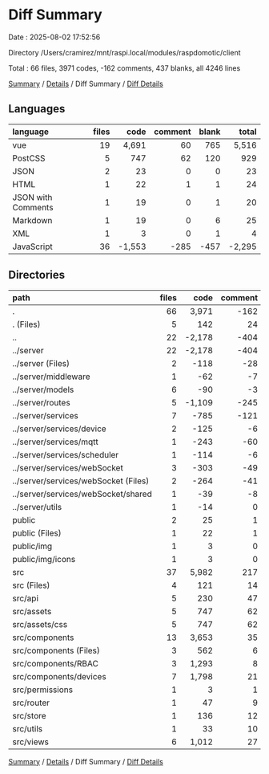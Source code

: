 # Diff Summary

Date : 2025-08-02 17:52:56

Directory /Users/cramirez/mnt/raspi.local/modules/raspdomotic/client

Total : 66 files,  3971 codes, -162 comments, 437 blanks, all 4246 lines

[Summary](results.md) / [Details](details.md) / Diff Summary / [Diff Details](diff-details.md)

## Languages
| language | files | code | comment | blank | total |
| :--- | ---: | ---: | ---: | ---: | ---: |
| vue | 19 | 4,691 | 60 | 765 | 5,516 |
| PostCSS | 5 | 747 | 62 | 120 | 929 |
| JSON | 2 | 23 | 0 | 0 | 23 |
| HTML | 1 | 22 | 1 | 1 | 24 |
| JSON with Comments | 1 | 19 | 0 | 1 | 20 |
| Markdown | 1 | 19 | 0 | 6 | 25 |
| XML | 1 | 3 | 0 | 1 | 4 |
| JavaScript | 36 | -1,553 | -285 | -457 | -2,295 |

## Directories
| path | files | code | comment | blank | total |
| :--- | ---: | ---: | ---: | ---: | ---: |
| . | 66 | 3,971 | -162 | 437 | 4,246 |
| . (Files) | 5 | 142 | 24 | 13 | 179 |
| .. | 22 | -2,178 | -404 | -571 | -3,153 |
| ../server | 22 | -2,178 | -404 | -571 | -3,153 |
| ../server (Files) | 2 | -118 | -28 | -22 | -168 |
| ../server/middleware | 1 | -62 | -7 | -16 | -85 |
| ../server/models | 6 | -90 | -3 | -15 | -108 |
| ../server/routes | 5 | -1,109 | -245 | -308 | -1,662 |
| ../server/services | 7 | -785 | -121 | -208 | -1,114 |
| ../server/services/device | 2 | -125 | -6 | -34 | -165 |
| ../server/services/mqtt | 1 | -243 | -60 | -65 | -368 |
| ../server/services/scheduler | 1 | -114 | -6 | -30 | -150 |
| ../server/services/webSocket | 3 | -303 | -49 | -79 | -431 |
| ../server/services/webSocket (Files) | 2 | -264 | -41 | -69 | -374 |
| ../server/services/webSocket/shared | 1 | -39 | -8 | -10 | -57 |
| ../server/utils | 1 | -14 | 0 | -2 | -16 |
| public | 2 | 25 | 1 | 2 | 28 |
| public (Files) | 1 | 22 | 1 | 1 | 24 |
| public/img | 1 | 3 | 0 | 1 | 4 |
| public/img/icons | 1 | 3 | 0 | 1 | 4 |
| src | 37 | 5,982 | 217 | 993 | 7,192 |
| src (Files) | 4 | 121 | 14 | 24 | 159 |
| src/api | 5 | 230 | 47 | 40 | 317 |
| src/assets | 5 | 747 | 62 | 120 | 929 |
| src/assets/css | 5 | 747 | 62 | 120 | 929 |
| src/components | 13 | 3,653 | 35 | 591 | 4,279 |
| src/components (Files) | 3 | 562 | 6 | 84 | 652 |
| src/components/RBAC | 3 | 1,293 | 8 | 211 | 1,512 |
| src/components/devices | 7 | 1,798 | 21 | 296 | 2,115 |
| src/permissions | 1 | 3 | 1 | 0 | 4 |
| src/router | 1 | 47 | 9 | 9 | 65 |
| src/store | 1 | 136 | 12 | 25 | 173 |
| src/utils | 1 | 33 | 10 | 10 | 53 |
| src/views | 6 | 1,012 | 27 | 174 | 1,213 |

[Summary](results.md) / [Details](details.md) / Diff Summary / [Diff Details](diff-details.md)